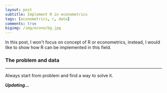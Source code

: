 ```yaml
---
layout: post
subtitle: Implement R in econometrics
tags: [econometrics, r, data]
comments: true
bigimg: /img/econo/bg.jpg
---
```

In this post, I won't focus on concept of R or econometrics, instead, I would like 
to show how R can be implemented in this field.

### The problem and data
___
Always start from problem and find a way to solve it. 
  
**_Updating..._**